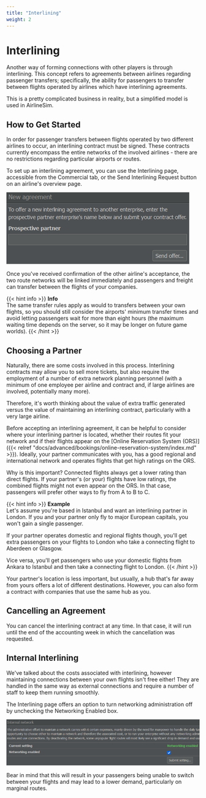 ```yaml
---
title: "Interlining"
weight: 2
---
```


# Interlining

Another way of forming connections with other players is through interlining. This concept refers to agreements between airlines regarding passenger transfers; specifically, the ability for passengers to transfer between flights operated by airlines which have interlining agreements.

This is a pretty complicated business in reality, but a simplified model is used in AirlineSim.

## How to Get Started

In order for passenger transfers between flights operated by two different airlines to occur, an interlining contract must be signed. These contracts currently encompass the entire networks of the involved airlines - there are no restrictions regarding particular airports or routes.

To set up an interlining agreement, you can use the Interlining page, accessible from the Commercial tab, or the Send Interlining Request button on an airline's overview page.

![Forming Interlining Agreements](interlining_01.png "Forming Interlining Agreements")

Once you've received confirmation of the other airline's acceptance, the two route networks will be linked immediately and passengers and freight can transfer between the flights of your companies. 

{{< hint info >}}
**Info**  
The same transfer rules apply as would to transfers between your own flights, so you should still consider the airports' minimum transfer times and avoid letting passengers wait for more than eight hours (the maximum waiting time depends on the server, so it may be longer on future game worlds).
{{< /hint >}}

## Choosing a Partner

Naturally, there are some costs involved in this process. Interlining contracts may allow you to sell more tickets, but also require the employment of a number of extra network planning personnel (with a minimum of one employee per airline and contract and, if large airlines are involved, potentially many more). 

Therefore, it's worth thinking about the value of extra traffic generated versus the value of maintaining an interlining contract, particularly with a very large airline.

Before accepting an interlining agreement, it can be helpful to consider where your interlining partner is located, whether their routes fit your network and if their flights appear on the [Online Reservation System (ORS)]({{< relref "docs/advanced/bookings/online-reservation-system/index.md" >}}). Ideally, your partner communicates with you, has a good regional and international network and operates flights that get high ratings on the ORS.

Why is this important? Connected flights always get a lower rating than direct flights. If your partner's (or your) flights have low ratings, the combined flights might not even appear on the ORS. In that case, passengers will prefer other ways to fly from A to B to C.

{{< hint info >}}
**Example**  
Let's assume you're based in Istanbul and want an interlining partner in London. If you and your partner only fly to major European capitals, you won't gain a single passenger.

If your partner operates domestic and regional flights though, you'll get extra passengers on your flights to London who take a connecting flight to Aberdeen or Glasgow.

Vice versa, you'll get passengers who use your domestic flights from Ankara to Istanbul and then take a connecting flight to London.
{{< /hint >}}

Your partner's location is less important, but usually, a hub that's far away from yours offers a lot of different destinations. However, you can also form a contract with companies that use the same hub as you.

## Cancelling an Agreement

You can cancel the interlining contract at any time. In that case, it will run until the end of the accounting week in which the cancellation was requested.

## Internal Interlining

We've talked about the costs associated with interlining, however maintaining connections between your own flights isn't free either! They are handled in the same way as external connections and require a number of staff to keep them running smoothly.

The Interlining page offers an option to turn networking administration off by unchecking the Networking Enabled box. 

![Enabling Networking](interlining_02.png "Enabling Networking")

Bear in mind that this will result in your passengers being unable to switch between your flights and may lead to a lower demand, particularly on marginal routes.
